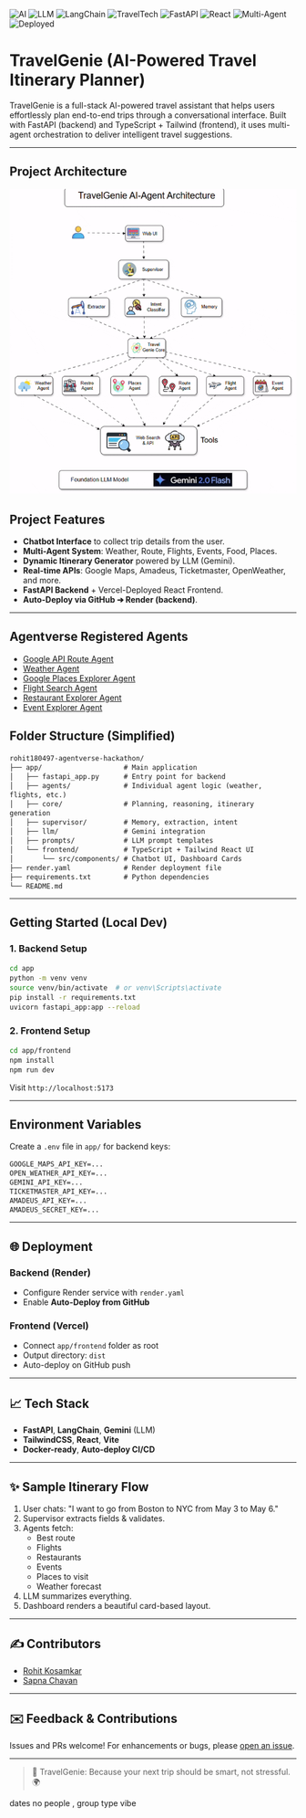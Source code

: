 ![AI](https://img.shields.io/badge/AI-Powered-brightgreen?style=for-the-badge&logo=OpenAI&logoColor=white) ![LLM](https://img.shields.io/badge/LLM-Gemini-blue?style=for-the-badge&logo=google&logoColor=white)
 ![LangChain](https://img.shields.io/badge/LangChain-Integrated-orange?style=for-the-badge&logo=python&logoColor=white) ![TravelTech](https://img.shields.io/badge/TravelGenie-Agent-blueviolet?style=for-the-badge&logo=earth&logoColor=white) ![FastAPI](https://img.shields.io/badge/FastAPI-Backend-009688?style=for-the-badge&logo=fastapi&logoColor=white) ![React](https://img.shields.io/badge/React-Frontend-61DAFB?style=for-the-badge&logo=react&logoColor=black) ![Multi-Agent](https://img.shields.io/badge/Multi--Agent-System-critical?style=for-the-badge&logo=apacheairflow&logoColor=white) ![Deployed](https://img.shields.io/badge/Deployed-Render%20%26%20Vercel-success?style=for-the-badge&logo=vercel&logoColor=white)


# TravelGenie (AI-Powered Travel Itinerary Planner)

TravelGenie is a full-stack AI-powered travel assistant that helps users effortlessly plan end-to-end trips through a conversational interface. Built with FastAPI (backend) and TypeScript + Tailwind (frontend), it uses multi-agent orchestration to deliver intelligent travel suggestions.

---

## Project Architecture

![architecture](architecture/TravelGenie_Architecture.gif)


## Project Features
- **Chatbot Interface** to collect trip details from the user.
- **Multi-Agent System**: Weather, Route, Flights, Events, Food, Places.
- **Dynamic Itinerary Generator** powered by LLM (Gemini).
- **Real-time APIs**: Google Maps, Amadeus, Ticketmaster, OpenWeather, and more.
- **FastAPI Backend** + Vercel-Deployed React Frontend.
- **Auto-Deploy via GitHub ➔ Render (backend)**.

---

## Agentverse Registered Agents
- [Google API Route Agent](https://agentverse.ai/agents/details/agent1qfetzztsmf373m7qa4x6l5mjveykecm87cu9m7myaxd7ukp0rwrjkkax9wt/editor)
- [Weather Agent](https://agentverse.ai/agents/details/agent1q2zc0ctnxwyzd7xxgafwzwcd7tkzg7w790zjret9vwm2f38gmm5dv7wm22j/profile)
- [Google Places Explorer Agent](https://agentverse.ai/agents/details/agent1q0vj2jq0xe05zdukwnesaqvey0sve99gahvfp452yrlemtng8axzvcf8hq0/profile)
- [Flight Search Agent](https://agentverse.ai/agents/details/agent1qd3qj9wsjwdasgqu2w3gzwjgzc3cjx7pwdl26th3r67y46umgulwxu4emrg/profile)
- [Restaurant Explorer Agent](https://agentverse.ai/agents/details/agent1qtcaxwkqgs0kgfmtsr90j9lcpjk3a7t3mtkf9sty8a07gdr0el6sjgkzy60/profile)
- [Event Explorer Agent](https://agentverse.ai/agents/details/agent1qvmkshe4kn3ucfsecd9d703jqzqy858z5l2unn9qye3y6dyvc5ph20zmqch/profile)

## Folder Structure (Simplified)
```
rohit180497-agentverse-hackathon/
├── app/                    # Main application
│   ├── fastapi_app.py      # Entry point for backend
│   ├── agents/             # Individual agent logic (weather, flights, etc.)
│   ├── core/               # Planning, reasoning, itinerary generation
│   ├── supervisor/         # Memory, extraction, intent
│   ├── llm/                # Gemini integration
│   ├── prompts/            # LLM prompt templates
│   └── frontend/           # TypeScript + Tailwind React UI
│       └── src/components/ # Chatbot UI, Dashboard Cards
├── render.yaml             # Render deployment file
├── requirements.txt        # Python dependencies
└── README.md
```

---

## Getting Started (Local Dev)

### 1. Backend Setup
```bash
cd app
python -m venv venv
source venv/bin/activate  # or venv\Scripts\activate
pip install -r requirements.txt
uvicorn fastapi_app:app --reload
```

### 2. Frontend Setup
```bash
cd app/frontend
npm install
npm run dev
```
Visit `http://localhost:5173`

---

## Environment Variables
Create a `.env` file in `app/` for backend keys:
```
GOOGLE_MAPS_API_KEY=...
OPEN_WEATHER_API_KEY=...
GEMINI_API_KEY=...
TICKETMASTER_API_KEY=...
AMADEUS_API_KEY=...
AMADEUS_SECRET_KEY=...
```

---

## 🌐 Deployment

### Backend (Render)
- Configure Render service with `render.yaml`
- Enable **Auto-Deploy from GitHub**

### Frontend (Vercel)
- Connect `app/frontend` folder as root
- Output directory: `dist`
- Auto-deploy on GitHub push

---

## 📈 Tech Stack
- **FastAPI**, **LangChain**, **Gemini** (LLM)
- **TailwindCSS**, **React**, **Vite**
- **Docker-ready**, **Auto-deploy CI/CD**

---

## ✨ Sample Itinerary Flow
1. User chats: "I want to go from Boston to NYC from May 3 to May 6."
2. Supervisor extracts fields & validates.
3. Agents fetch:
   - Best route
   - Flights
   - Restaurants
   - Events
   - Places to visit
   - Weather forecast
4. LLM summarizes everything.
5. Dashboard renders a beautiful card-based layout.

---

## ✍️ Contributors
- [Rohit Kosamkar](https://github.com/rohit180497)
- [Sapna Chavan](https://github.com/SapnaSChavan)

---

## ✉️ Feedback & Contributions
Issues and PRs welcome! For enhancements or bugs, please [open an issue](https://github.com/rohit180497-agentverse-hackathon/issues).

---

> 💫 TravelGenie: Because your next trip should be smart, not stressful. 🌍

dates
no people , group type 
vibe 
